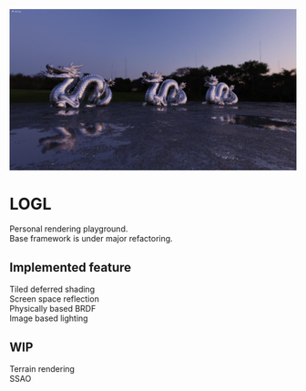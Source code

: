 ![GitHub Logo](/1.jpg)
# LOGL
Personal rendering playground.  
Base framework is under major refactoring.

## Implemented feature  
Tiled deferred shading  
Screen space reflection  
Physically based BRDF  
Image based lighting  

## WIP
Terrain rendering  
SSAO  
